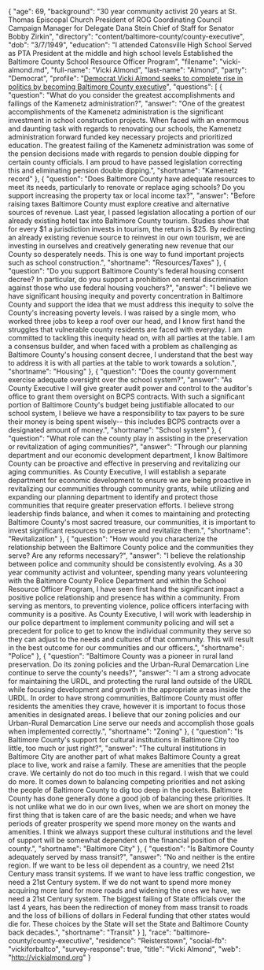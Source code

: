 {
  "age": 69,
  "background": "30 year community activist 20 years at St. Thomas Episcopal Church President of ROG Coordinating Council Campaign Manager for Delegate Dana Stein Chief of Staff for Senator Bobby Zirkin",
  "directory": "content/baltimore-county/county-executive",
  "dob": "3/7/1949",
  "education": "I attended Catonsville High School Served as PTA President at the middle and high school levels Established the Baltimore County School Resource Officer Program",
  "filename": "vicki-almond.md",
  "full-name": "Vicki Almond",
  "last-name": "Almond",
  "party": "Democrat",
  "profile": "[Democrat Vicki Almond seeks to complete rise in politics by becoming Baltimore County executive](http://www.baltimoresun.com/news/maryland/baltimore-county/bs-md-co-almond-profile-20180604-story.html)",
  "questions": [
    {
      "question": "What do you consider the greatest accomplishments and failings of the Kamenetz administration?",
      "answer": "One of the greatest accomplishments of the Kamenetz administration is the significant investment in school construction projects. When faced with an enormous and daunting task with regards to renovating our schools, the Kamenetz administration forward funded key necessary projects and prioritized education. The greatest failing of the Kamenetz administration was some of the pension decisions made with regards to pension double dipping for certain county officials. I am proud to have passed legislation correcting this and eliminating pension double dipping.",
      "shortname": "Kamenetz record"
    },
    {
      "question": "Does Baltimore County have adequate resources to meet its needs, particularly to renovate or replace aging schools? Do you support increasing the property tax or local income tax?",
      "answer": "Before raising taxes Baltimore County must explore creative and alternative sources of revenue. Last year, I passed legislation allocating a portion of our already existing hotel tax into Baltimore County tourism. Studies show that for every $1 a jurisdiction invests in tourism, the return is $25. By redirecting an already existing revenue source to reinvest in our own tourism, we are investing in ourselves and creatively generating new revenue that our County so desperately needs. This is one way to fund important projects such as school construction.",
      "shortname": "Resources/Taxes"
    },
    {
      "question": "Do you support Baltimore County's federal housing consent decree? In particular, do you support a prohibition on rental discrimination against those who use federal housing vouchers?",
      "answer": "I believe we have significant housing inequity and poverty concentration in Baltimore County and support the idea that we must address this inequity to solve the County's increasing poverty levels. I was raised by a single mom, who worked three jobs to keep a roof over our head, and I know first hand the struggles that vulnerable county residents are faced with everyday. I am committed to tackling this inequity head on, with all parties at the table. I am a consensus builder, and when faced with a problem as challenging as Baltimore County's housing consent decree, I understand that the best way to address it is with all parties at the table to work towards a solution.",
      "shortname": "Housing"
    },
    {
      "question": "Does the county government exercise adequate oversight over the school system?",
      "answer": "As County Executive I will give greater audit power and control to the auditor's office to grant them oversight on BCPS contracts. With such a significant portion of Baltimore County's budget being justifiable allocated to our school system, I believe we have a responsibility to tax payers to be sure their money is being spent wisely-- this includes BCPS contracts over a designated amount of money.",
      "shortname": "School system"
    },
    {
      "question": "What role can the county play in assisting in the preservation or revitalization of aging communities?",
      "answer": "Through our planning department and our economic development department, I know Baltimore County can be proactive and effective in preserving and revitalizing our aging communities. As County Executive, I will establish a separate department for economic development to ensure we are being proactive in revitalizing our communities through community grants, while utilizing and expanding our planning department to identify and protect those communities that require greater preservation efforts. I believe strong leadership finds balance, and when it comes to maintaining and protecting Baltimore County's most sacred treasure, our communities, it is important to invest significant resources to preserve and revitalize them.",
      "shortname": "Revitalization"
    },
    {
      "question": "How would you characterize the relationship between the Baltimore County police and the communities they serve? Are any reforms necessary?",
      "answer": "I believe the relationship between police and community should be consistently evolving. As a 30 year community activist and volunteer, spending many years volunteering with the Baltimore County Police Department and within the School Resource Officer Program, I have seen first hand the significant impact a positive police relationship and presence has within a community. From serving as mentors, to preventing violence, police officers interfacing with community is a positive. As County Executive, I will work with leadership in our police department to implement community policing and will set a precedent for police to get to know the individual community they serve so they can adjust to the needs and cultures of that community. This will result in the best outcome for our communities and our officers.",
      "shortname": "Police"
    },
    {
      "question": "Baltimore County was a pioneer in rural land preservation. Do its zoning policies and the Urban-Rural Demarcation Line continue to serve the county's needs?",
      "answer": "I am a strong advocate for maintaining the URDL, and protecting the rural land outside of the URDL while focusing development and growth in the appropriate areas inside the URDL. In order to have strong communities, Baltimore County must offer residents the amenities they crave, however it is important to focus those amenities in designated areas. I believe that our zoning policies and our Urban-Rural Demarcation Line serve our needs and accomplish those goals when implemented correctly.",
      "shortname": "Zoning"
    },
    {
      "question": "Is Baltimore County's support for cultural institutions in Baltimore City too little, too much or just right?",
      "answer": "The cultural institutions in Baltimore City are another part of what makes Baltimore County a great place to live, work and raise a family. These are amenities that the people crave. We certainly do not do too much in this regard. I wish that we could do more. It comes down to balancing competing priorities and not asking the people of Baltimore County to dig too deep in the pockets. Baltimore County has done generally done a good job of balancing these priorities. It is not unlike what we do in our own lives, when we are short on money the first thing that is taken care of are the basic needs; and when we have periods of greater prosperity we spend more money on the wants and amenities. I think we always support these cultural institutions and the level of support will be somewhat dependent on the financial position of the county.",
      "shortname": "Baltimore City"
    },
    {
      "question": "Is Baltimore County adequately served by mass transit?",
      "answer": "No and neither is the entire region. If we want to be less oil dependent as a country, we need 21st Century mass transit systems. If we want to have less traffic congestion, we need a 21st Century system. If we do not want to spend more money acquiring more land for more roads and widening the ones we have, we need a 21st Century system. The biggest failing of State officials over the last 4 years, has been the redirection of money from mass transit to roads and the loss of billions of dollars in Federal funding that other states would die for. These choices by the State will set the State and Baltimore County back decades.",
      "shortname": "Transit"
    }
  ],
  "race": "baltimore-county/county-executive",
  "residence": "Reisterstown",
  "social-fb": "vickiforbaltco",
  "survey-response": true,
  "title": "Vicki Almond",
  "web": "http://vickialmond.org"
}
